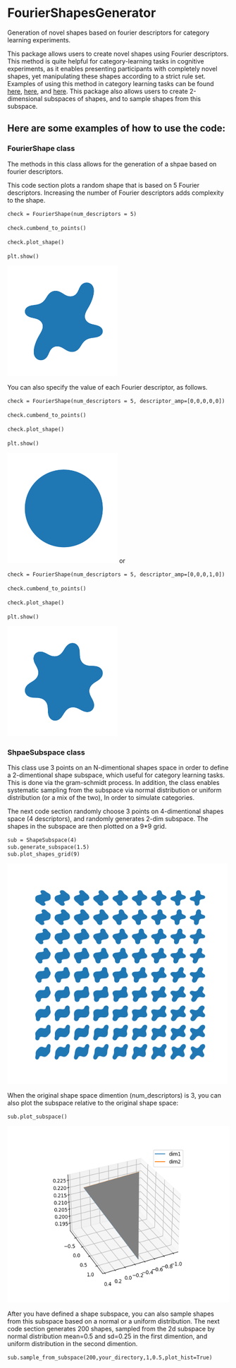 # FourierShapesGenerator
Generation of novel shapes based on fourier descriptors for category learning experiments. 

This package allows users to create novel shapes using Fourier descriptors. This method is quite helpful for category-learning tasks in cognitive experiments, as it enables presenting participants with completely novel shapes, yet manipulating these shapes according to a strict rule set. Examples of using this method in category learning tasks can be found [here](https://journals.sagepub.com/doi/abs/10.1177/0956797621996663?journalCode=pssa), [here](https://psycnet.apa.org/record/2003-09669-001), and [here](https://www.researchgate.net/publication/237061281_Near_Their_Thresholds_for_Detection_Shapes_Are_Discriminated_by_the_Angular_Separation_of_Their_Corners). This package also allows users to create 2-dimensional subspaces of shapes, and to sample shapes from this subspace.

## Here are some examples of how to use the code:
### FourierShape class
The methods in this class allows for the generation of a shpae based on fourier descriptors.

This code section plots a random shape that is based on 5 Fourier descriptors. Increasing the number of Fourier descriptors adds complexity to the shape.


    check = FourierShape(num_descriptors = 5)

    check.cumbend_to_points()

    check.plot_shape()

    plt.show()

 <img src="images/random%20shape%205.png" width="250" height="250">


You can also specify the value of each Fourier descriptor, as follows.

    check = FourierShape(num_descriptors = 5, descriptor_amp=[0,0,0,0,0])

    check.cumbend_to_points()

    check.plot_shape()

    plt.show()

 <img src="images/descriptor_amp00000.png" width="250" height="250">
or 

    check = FourierShape(num_descriptors = 5, descriptor_amp=[0,0,0,1,0])

    check.cumbend_to_points()

    check.plot_shape()

    plt.show()

<img src="images/descriptor_amp00010.png" width="250" height="250">

### ShpaeSubspace class

This class use 3 points on an N-dimentional shapes space in order to
define a 2-dimentional shape subspace, which useful for category learning tasks.
This is done via the gram-schmidt process. In addition, the class enables systematic
sampling from the subspace via normal distribution or uniform distribution (or a mix of the two), 
In order to simulate categories.

The next code section randomly choose 3 points on 4-dimentional shapes space (4 descriptors), 
and randomly generates 2-dim subspace. The shapes in the subspace are then plotted on a 9*9 grid.

    sub = ShapeSubspace(4)
    sub.generate_subspace(1.5)
    sub.plot_shapes_grid(9)
    
<img src="images/Figure_1.png" width="500" height="500">

When the original shape space dimention (num_descriptors) is 3, 
you can also plot the subspace relative to the original shape space:

    sub.plot_subspace()

<img src="images/Figure_2.png" width="550" height="400">

After you have defined a shape subspace, you can also sample shapes from this subspace based on a normal or a uniform distribution.
The next code section generates 200 shapes, sampled from the 2d subspace by normal
distribution mean=0.5 and sd=0.25 in the first dimention, and uniform distribution in the second
dimention.

    sub.sample_from_subspace(200,your_directory,1,0.5,plot_hist=True)
